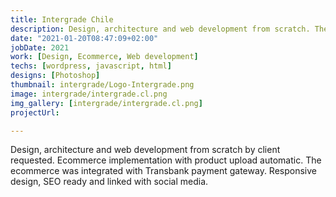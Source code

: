 ```yaml
---
title: Intergrade Chile
description: Design, architecture and web development from scratch. The ecommerce was integrated with Transbank payment gateway. 
date: "2021-01-20T08:47:09+02:00"
jobDate: 2021
work: [Design, Ecommerce, Web development]
techs: [wordpress, javascript, html]
designs: [Photoshop]
thumbnail: intergrade/Logo-Intergrade.png
image: intergrade/intergrade.cl.png
img_gallery: [intergrade/intergrade.cl.png]
projectUrl: 

---
```


Design, architecture and web development from scratch by client requested. Ecommerce implementation with product upload automatic. The ecommerce was integrated with Transbank payment gateway. Responsive design, SEO ready and linked with social media.